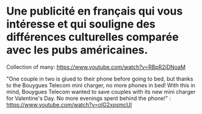 # Une publicité en français qui vous intéresse et qui souligne des différences culturelles comparée avec les pubs américaines.

Collection of many: https://www.youtube.com/watch?v=RBpR2iDNoaM

"One couple in two is glued to their phone before going to bed, but thanks to the Bouygues Telecom mini charger, no more phones in bed! With this in mind, Bouygues Telecom wanted to save couples with its new mini charger for Valentine's Day. No more evenings spent behind the phone!" 
: https://www.youtube.com/watch?v=olG2xqsmcUI